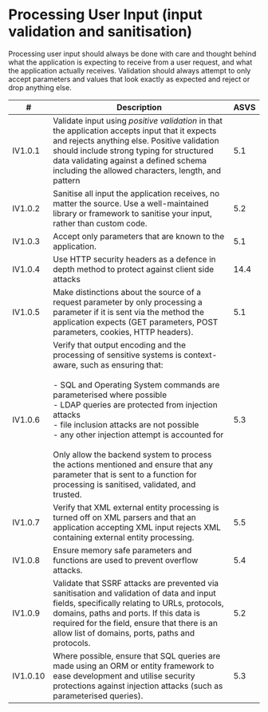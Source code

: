 # Processing User Input (input validation and sanitisation)

Processing user input should always be done with care and thought behind what the application is expecting to receive from a user request, and what the application actually receives. Validation should always attempt to only accept parameters and values that look exactly as expected and reject or drop anything else.


| #        | Description                                                                                                                                                                                                                                                                                                                                                                                                                                                                                                                        | ASVS |
| -------- | ---------------------------------------------------------------------------------------------------------------------------------------------------------------------------------------------------------------------------------------------------------------------------------------------------------------------------------------------------------------------------------------------------------------------------------------------------------------------------------------------------------------------------------- | ---- |
| IV1.0.1  | Validate input using _positive validation_ in that the application accepts input that it expects and rejects anything else. Positive validation should include strong typing for structured data validating against a defined schema including the allowed characters, length, and pattern                                                                                                                                                                                                                                         | 5.1  |
| IV1.0.2  | Sanitise all input the application receives, no matter the source. Use a well-maintained library or framework to sanitise your input, rather than custom code.                                                                                                                                                                                                                                                                                                                                                                     | 5.2  |
| IV1.0.3  | Accept only parameters that are known to the application.                                                                                                                                                                                                                                                                                                                                                                                                                                                                          | 5.1  |
| IV1.0.4  | Use HTTP security headers as a defence in depth method to protect against client side attacks                                                                                                                                                                                                                                                                                                                                                                                                                                      | 14.4 |
| IV1.0.5  | Make distinctions about the source of a request parameter by only processing a parameter if it is sent via the method the application expects (GET parameters, POST parameters, cookies, HTTP headers).                                                                                                                                                                                                                                                                                                                            | 5.1  |
| IV1.0.6  | Verify that output encoding and the processing of sensitive systems is context-aware, such as ensuring that:<br><br>- SQL and Operating System commands are parameterised where possible<br>- LDAP queries are protected from injection attacks<br>- file inclusion attacks are not possible<br>- any other injection attempt is accounted for<br> <br> Only allow the backend system to process the actions mentioned and ensure that any parameter that is sent to a function for processing is sanitised, validated, and trusted. | 5.3  |
| IV1.0.7  | Verify that XML external entity processing is turned off on XML parsers and that an application accepting XML input rejects XML containing external entity processing.                                                                                                                                                                                                                                                                                                                                                             | 5.5  |
| IV1.0.8  | Ensure memory safe parameters and functions are used to prevent overflow attacks.                                                                                                                                                                                                                                                                                                                                                                                                                                                  | 5.4  |
| IV1.0.9  | Validate that SSRF attacks are prevented via sanitisation and validation of data and input fields, specifically relating to URLs, protocols, domains, paths and ports. If this data is required for the field, ensure that there is an allow list of domains, ports, paths and protocols.                                                                                                                                                                                                                                          | 5.2  |
| IV1.0.10 | Where possible, ensure that SQL queries are made using an ORM or entity framework to ease development and utilise security protections against injection attacks (such as parameterised queries).                                                                                                                                                                                                                                                                                                                                                                  | 5.3  |


